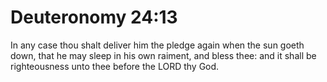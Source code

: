 # Deuteronomy 24:13

In any case thou shalt deliver him the pledge again when the sun goeth down, that he may sleep in his own raiment, and bless thee: and it shall be righteousness unto thee before the LORD thy God.